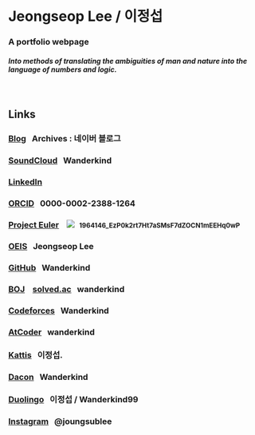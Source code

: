 # Jeongseop Lee / 이정섭

### A portfolio webpage

##### Into methods of translating the ambiguities of man and nature into the language of numbers and logic.

<br>

## Links

### [Blog](https://blog.naver.com/inamoratowanderlust) &nbsp;&nbsp;Archives : 네이버 블로그

### [SoundCloud](https://soundcloud.com/musicianwanderkind/sets) &nbsp;&nbsp;Wanderkind

### [LinkedIn](https://www.linkedin.com/in/wanderkind/)

### [ORCID](https://orcid.org/0000-0002-2388-1264) &nbsp;&nbsp;0000-0002-2388-1264 <br>

### [Project Euler](https://projecteuler.net/) &nbsp;&nbsp; <span id="nsolved"><img src="https://projecteuler.net/profile/Wanderkind.png"/></span><font size="2"> &nbsp;&nbsp;1964146_EzP0k2rt7Ht7aSMsF7dZOCN1mEEHq0wP</font><br>

### [OEIS](https://oeis.org/search?q=Jeongseop+Lee&language=english&go=Search) &nbsp;&nbsp;Jeongseop Lee

### [GitHub](https://github.com/Wanderkind) &nbsp;&nbsp;Wanderkind

### [BOJ](https://www.acmicpc.net/user/wanderkind) &nbsp;&nbsp; [solved.ac](https://solved.ac/profile/wanderkind) &nbsp;&nbsp;wanderkind

### [Codeforces](https://codeforces.com/profile/Wanderkind) &nbsp;&nbsp;Wanderkind

### [AtCoder](https://atcoder.jp/users/wanderkind) &nbsp;&nbsp;wanderkind

### [Kattis](https://open.kattis.com/users/es2r5638) &nbsp;&nbsp;이정섭.

### [Dacon](https://dacon.io/myprofile/429672/home) &nbsp;&nbsp;Wanderkind

### [Duolingo](https://www.duolingo.com/profile/Wanderkind99) &nbsp;&nbsp;이정섭&nbsp;/&nbsp;Wanderkind99

### [Instagram](https://www.instagram.com/joungsublee/) &nbsp;&nbsp;@joungsublee

<br>

